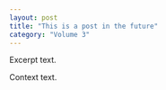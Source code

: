 ```yaml
---
layout: post
title: "This is a post in the future"
category: "Volume 3"
---
```


Excerpt text.

<!--excerpt-->

Context text.
